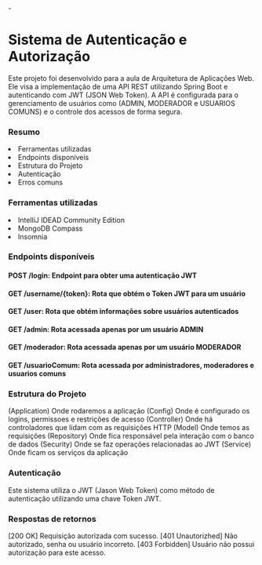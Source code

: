 -<h1>Sistema de Autenticação e Autorização</h1>
<text>Este projeto foi desenvolvido para a aula de Arquitetura de Aplicações Web. Ele visa a implementação de uma API REST utilizando Spring Boot e autenticando com JWT (JSON Web Token). A API é configurada para o gerenciamento de usuários como (ADMIN, MODERADOR e USUARIOS COMUNS) e o controle dos acessos de forma segura.</text>

<h3>Resumo</h3>
<li>Ferramentas utilizadas</li>
<li>Endpoints disponíveis</li>
<li>Estrutura do Projeto</li>
<li>Autenticação</li>
<li>Erros comuns</li>

<h3>Ferramentas utilizadas</h3>
<li>IntelliJ IDEAD Community Edition</li>
<li>MongoDB Compass</li>
<li>Insomnia</li>

<h3>Endpoints disponíveis</h3>
<h4>POST /login: Endpoint para obter uma autenticação JWT</h4>
<h4>GET /username/{token}: Rota que obtém o Token JWT para um usuário</h4>
<h4>GET /user: Rota que obtém informações sobre usuários autenticados</h4>
<h4>GET /admin: Rota acessada apenas por um usuário ADMIN</h4>
<h4>GET /moderador: Rota acessada apenas por um usuário MODERADOR</h4>
<h4>GET /usuarioComum: Rota acessada por administradores, moderadores e usuarios comuns</h4>

<h3>Estrutura do Projeto</h3>
(Application) Onde rodaremos a aplicação
(Config) Onde é configurado os logins, permissoes e restrições de acesso
(Controller) Onde há controladores que lidam com as requisições HTTP
(Model) Onde temos as requisições
(Repository) Onde fica responsável pela interação com o banco de dados
(Security) Onde se faz operações relacionadas ao JWT 
(Service) Onde ficam os serviços da aplicação 

<h3>Autenticação</h3>
Este sistema utiliza o JWT (Jason Web Token) como método de autenticação utilizando uma chave Token JWT.

<h3>Respostas de retornos</h3>
[200 OK] Requisição autorizada com sucesso.
[401 Unautorizhed] Não autorizado, senha ou usuário incorreto.
[403 Forbidden] Usuário não possui autorização para este acesso.

